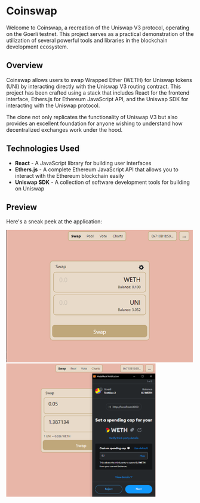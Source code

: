# Coinswap

Welcome to Coinswap, a recreation of the Uniswap V3 protocol, operating on the Goerli testnet. This project serves as a practical demonstration of the utilization of several powerful tools and libraries in the blockchain development ecosystem.

## Overview

Coinswap allows users to swap Wrapped Ether (WETH) for Uniswap tokens (UNI) by interacting directly with the Uniswap V3 routing contract. This project has been crafted using a stack that includes React for the frontend interface, Ethers.js for Ethereum JavaScript API, and the Uniswap SDK for interacting with the Uniswap protocol.

The clone not only replicates the functionality of Uniswap V3 but also provides an excellent foundation for anyone wishing to understand how decentralized exchanges work under the hood.

## Technologies Used

- **React** - A JavaScript library for building user interfaces
- **Ethers.js** - A complete Ethereum JavaScript API that allows you to interact with the Ethereum blockchain easily
- **Uniswap SDK** - A collection of software development tools for building on Uniswap

## Preview

Here's a sneak peek at the application:

<img src="public/uniswapclone.PNG" width="500">
<img src="public/uniswapclone2.PNG" width="400">
